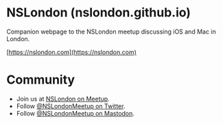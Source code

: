 # NSLondon (nslondon.github.io)

Companion webpage to the NSLondon meetup discussing iOS and Mac in London.

[https://nslondon.com](https://nslondon.com)


# Community

+ Join us at [NSLondon on Meetup](https://www.meetup.com/nslondon/).
+ Follow [@NSLondonMeetup on Twitter](https://twitter.com/NSLondonMeetup).
+ Follow [@NSLondonMeetup on Mastodon](https://mastodon.social/@nslondonmeetup).
